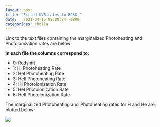 ```yaml
---
layout: post
title: "Fitted UVB rates to BOSS "
date:   2021-04-16 08:00:24 -0800
categorines: cholla
---
```





Link to the text files containing the marginalized Photoheating and Photoionization rates are below:


**In each file the columns correspond to:**

- 0: Redshift
- 1: HI Photoheating Rate
- 2: HeI Photoheating Rate
- 3: HeII Photoheating Rate
- 4: HI Photoionization Rate
- 5: HeI Photoionization Rate
- 6: HeII Photoionization Rate




The marginalized Photoheating and Photoheating rates for H and He are plotted below:

<img src="{{ site.url }}assets/images/fig_flux_ps_samples_all_boss_walther.png">


